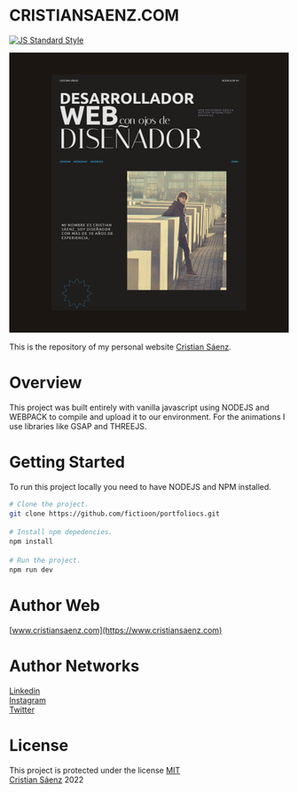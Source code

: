 # CRISTIANSAENZ.COM

[![JS Standard Style](https://img.shields.io/badge/code%20style-standard-brightgreen.svg?style=flat-square)](http://standardjs.com/)

[![Screenshot of Website](cristiansaenz.jpg)](https://www.cristiansaenz.com/)

This is the repository of my personal website [Cristian Sáenz](https://www.cristiansaenz.com/).
# Overview

This project was built entirely with vanilla javascript using NODEJS and WEBPACK to compile and upload it to our environment. For the animations I use libraries like GSAP and THREEJS.

# Getting Started

To run this project locally you need to have NODEJS and NPM installed.

```sh
# Clone the project.
git clone https://github.com/fictioon/portfoliocs.git

# Install npm depedencies.
npm install

# Run the project.
npm run dev
```
# Author Web

[www.cristiansaenz.com](https://www.cristiansaenz.com)

# Author Networks

[Linkedin](https://www.linkedin.com/in/cristian-s%C3%A1enz-3b889b3b/) <br/>
[Instagram](https://www.instagram.com/cscreativedev/) <br/>
[Twitter](https://twitter.com/fictioon)

# License

This project is protected under the license [MIT](/LICENSE) <br/>
[Cristian Sáenz](https://www.cristiansaenz.com) 2022